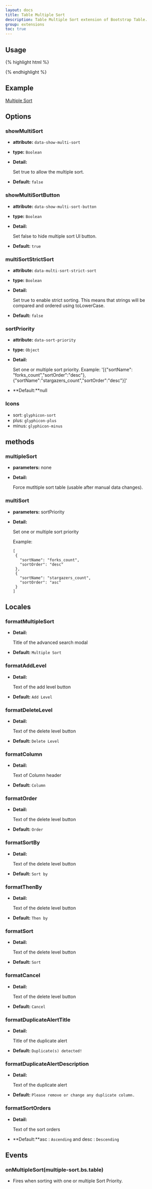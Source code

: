 ```yaml
---
layout: docs
title: Table Multiple Sort
description: Table Multiple Sort extension of Bootstrap Table.
group: extensions
toc: true
---
```


## Usage

{% highlight html %}
<script src="extensions/multiple-sort/bootstrap-table-multiple-sort.js"></script>
{% endhighlight %}

## Example

[Multiple Sort](https://examples.bootstrap-table.com/#extensions/multiple-sort.html)

## Options

### showMultiSort

- **attribute:** `data-show-multi-sort`

- **type:** `Boolean`

- **Detail:**

   Set true to allow the multiple sort.

- **Default:** `false`

### showMultiSortButton

- **attribute:** `data-show-multi-sort-button`

- **type:** `Boolean`

- **Detail:**

   Set false to hide multiple sort UI button.

- **Default:** `true`

### multiSortStrictSort

- **attribute:** `data-multi-sort-strict-sort`

- **type:** `Boolean`

- **Detail:**

   Set true to enable strict sorting. This means that strings will be compared and ordered using toLowerCase.

- **Default:** `false`

### sortPriority

- **attribute:** `data-sort-priority`

- **type:** `Object`

- **Detail:**

   Set one or multiple sort priority. Example: '[{"sortName": "forks_count","sortOrder":"desc"},{"sortName":"stargazers_count","sortOrder":"desc"}]'

- **Default:**null

### Icons
* sort: `glyphicon-sort`
* plus: `glyphicon-plus`
* minus: `glyphicon-minus`

## methods

### multipleSort

- **parameters:** none

- **Detail:**

   Force mutltiple sort table (usable after manual data changes).


### multiSort

- **parameters:** sortPriority

- **Detail:**

   Set one or multiple sort priority

   Example:
   ```
  [
    {
      "sortName": "forks_count",
      "sortOrder": "desc"
    },
    {
      "sortName": "stargazers_count",
      "sortOrder": "asc"
    }
  ]
  ```

## Locales

### formatMultipleSort


- **Detail:**

   Title of the advanced search modal

- **Default:** `Multiple Sort`

### formatAddLevel


- **Detail:**

   Text of the add level button

- **Default:** `Add Level`

### formatDeleteLevel


- **Detail:**

   Text of the delete level button

- **Default:** `Delete Level`

### formatColumn


- **Detail:**

   Text of Column header

- **Default:** `Column`

### formatOrder


- **Detail:**

   Text of the delete level button

- **Default:** `Order`

### formatSortBy


- **Detail:**

   Text of the delete level button

- **Default:** `Sort by`

### formatThenBy


- **Detail:**

   Text of the delete level button

- **Default:** `Then by`

### formatSort


- **Detail:**

   Text of the delete level button

- **Default:** `Sort`

### formatCancel


- **Detail:**

   Text of the delete level button

- **Default:** `Cancel`

### formatDuplicateAlertTitle


- **Detail:**

   Title of the duplicate alert

- **Default:** `Duplicate(s) detected!`

### formatDuplicateAlertDescription


- **Detail:**

   Text of the duplicate alert

- **Default:** `Please remove or change any duplicate column.`

### formatSortOrders


- **Detail:**

   Text of the sort orders

- **Default:**asc : `Ascending` and desc : `Descending`

## Events

### onMultipleSort(multiple-sort.bs.table)

* Fires when sorting with one or multiple Sort Priority.
